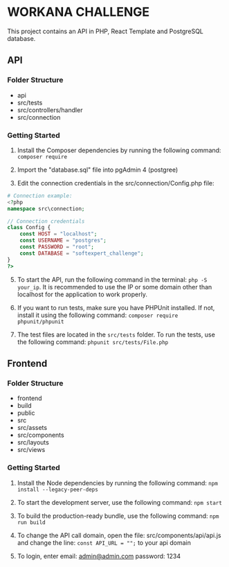 # WORKANA CHALLENGE

This project contains an API in PHP, React Template and PostgreSQL database.

## API

### Folder Structure

- api
- src/tests
- src/controllers/handler
- src/connection

### Getting Started

1. Install the Composer dependencies by running the following command: `composer require`

2. Import the "database.sql" file into pgAdmin 4 (postgree)

3. Edit the connection credentials in the src/connection/Config.php file:
```php
# Connection example:
<?php
namespace src\connection;

// Connection credentials
class Config {
    const HOST = "localhost";
    const USERNAME = "postgres";
    const PASSWORD = "root";
    const DATABASE = "softexpert_challenge";
}
?>
```
5. To start the API, run the following command in the terminal: `php -S your_ip`. It is recommended to use the IP or some domain other than localhost for the application to work properly.

6. If you want to run tests, make sure you have PHPUnit installed. If not, install it using the following command: `composer require phpunit/phpunit`

7. The test files are located in the `src/tests` folder. To run the tests, use the following command: `phpunit src/tests/File.php`

## Frontend

### Folder Structure

- frontend
- build
- public
- src
- src/assets
- src/components
- src/layouts
- src/views

### Getting Started

1. Install the Node dependencies by running the following command: `npm install --legacy-peer-deps`

2. To start the development server, use the following command: `npm start`

3. To build the production-ready bundle, use the following command: `npm run build`

4. To change the API call domain, open the file: src/components/api/api.js and change the line: `const API_URL = "";` to your api domain

5. To login, enter email: admin@admin.com password: 1234

